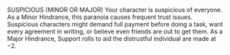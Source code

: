 SUSPICIOUS (MINOR OR MAJOR)
Your character is suspicious of everyone. As a Minor Hindrance, this paranoia causes frequent trust issues. Suspicious characters might demand full payment before doing a task, want every agreement in writing, or believe even friends are out to get them. As a Major Hindrance, Support rolls to aid the distrustful individual are made at −2.